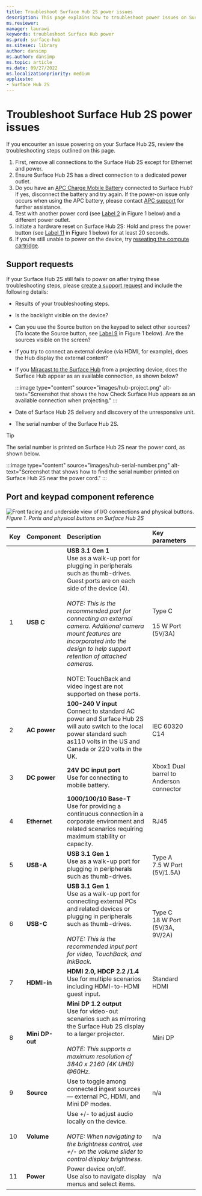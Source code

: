 ```yaml
---
title: Troubleshoot Surface Hub 2S power issues
description: This page explains how to troubleshoot power issues on Surface Hub. 
ms.reviewer: 
manager: laurawi
keywords: troubleshoot Surface Hub power
ms.prod: surface-hub
ms.sitesec: library
author: dansimp
ms.author: dansimp
ms.topic: article
ms.date: 09/27/2022
ms.localizationpriority: medium
appliesto:
- Surface Hub 2S
---
```


# Troubleshoot Surface Hub 2S power issues

If you encounter an issue powering on your Surface Hub 2S, review the troubleshooting steps outlined on this page. 

1. First, remove all connections to the Surface Hub 2S except for Ethernet and power.
2. Ensure Surface Hub 2S has a direct connection to a dedicated power outlet.
3. Do you have an [APC Charge Mobile Battery](https://www.apc.com/us/campaign/apc-charge-mobile-battery-for-microsoft-surface-hub-2.jsp) connected to Surface Hub? If yes, disconnect the battery and try again. If the power-on issue only occurs when using the APC battery, please contact [APC support](https://www.apc.com/us/en/support/contact-us/) for further assistance.
4. Test with another power cord (see [Label 2](#port-and-keypad-component-reference) in Figure 1 below) and a different power outlet.
5. Initiate a hardware reset on Surface Hub 2S: Hold and press the power button (see [Label 11](#port-and-keypad-component-reference) in Figure 1 below) for at least 20 seconds.
6. If you’re still unable to power on the device, try [reseating the compute cartridge](/surface-hub/surface-hub-2s-pack-components#how-to-replace-and-pack-your-surface-hub-2s-compute-cartridge). 

## Support requests

If your Surface Hub 2S still fails to power on after trying these troubleshooting steps, please [create a support request](https://support.serviceshub.microsoft.com/supportforbusiness/onboarding) and include the following details:
 
- Results of your troubleshooting steps.
- Is the backlight visible on the device?
- Can you use the Source button on the keypad to select other sources? (To locate the Source button, see [Label 9](#port-and-keypad-component-reference) in Figure 1 below). Are the sources visible on the screen?
- If you try to connect an external device (via HDMI, for example), does the Hub display the external content?
- If you [Miracast to the Surface Hub](surface-hub-2s-connect.md) from a projecting device, does the Surface Hub appear as an available connection, as shown below? 

    :::image type="content" source="images/hub-project.png" alt-text="Screenshot that shows the how Check Surface Hub appears as an available connection when projecting." :::

- Date of Surface Hub 2S delivery and discovery of the unresponsive unit.
- The serial number of the Surface Hub 2S.

> [!TIP]
> The serial number is printed on Surface Hub 2S near the power cord, as shown below.

:::image type="content" source="images/hub-serial-number.png" alt-text="Screenshot that shows how to find the serial number printed on Surface Hub 2S near the power cord." :::

## Port and keypad component reference

 ![Front facing and underside view of I/O connections and physical buttons.](images/hub2s-schematic.png)
*Figure 1. Ports and physical buttons on Surface Hub 2S*

|**Key**|**Component**|**Description**|**Key parameters**|
|:--- |:--------- |:----------- |:-------------- |
| 1 | **USB C** | **USB 3.1 Gen 1** <br> Use as a walk-up port for plugging in peripherals such as thumb-drives. Guest ports are on each side of the device (4).<br> <br> *NOTE: This is the recommended port for connecting an external camera. Additional camera mount features are incorporated into the design to help support retention of attached cameras.*<br> <br> NOTE: TouchBack and video ingest are not supported on these ports. | Type C <br> <br> 15 W Port (5V/3A)       |
| 2 | **AC power** | **100-240 V input** <br> Connect to standard AC power and Surface Hub 2S will auto switch to the local power standard such as110 volts in the US and Canada or 220 volts in the UK. | IEC 60320 C14 |
| 3 | **DC power** | **24V DC input port** <br> Use for connecting to mobile battery. | Xbox1 Dual barrel to Anderson connector |
| 4 | **Ethernet** | **1000/100/10 Base-T** <br> Use for providing a continuous connection in a corporate environment and related scenarios requiring maximum stability or capacity. | RJ45 |
| 5 | **USB-A** | **USB 3.1 Gen 1** <br> Use as a walk-up port for plugging in peripherals such as thumb-drives. | Type A<br>7.5 W Port (5V/1.5A) |
| 6 | **USB-C** | **USB 3.1 Gen 1** <br> Use as a walk-up port for connecting external PCs and related devices or plugging in peripherals such as thumb-drives.<br> <br> *NOTE: This is the recommended  input port for video, TouchBack, and InkBack.* | Type C <br> 18 W Port (5V/3A, 9V/2A) |
| 7 | **HDMI-in** | **HDMI 2.0, HDCP 2.2 /1.4** <br> Use for multiple scenarios including HDMI-to-HDMI guest input. | Standard HDMI |
| 8 | **Mini DP-out** | **Mini DP 1.2 output** <br> Use for video-out scenarios such as mirroring the Surface Hub 2S display to a larger projector.<br> <br> *NOTE: This supports a maximum resolution of 3840 x 2160 (4K UHD) @60Hz.* | Mini DP |
| 9 | **Source**  | Use to toggle among connected ingest sources — external PC, HDMI, and Mini DP modes. | n/a |
| 10 | **Volume** | Use +/- to adjust audio locally on the device. <br> <br> *NOTE: When navigating to the brightness control, use +/- on the volume slider to control display brightness.* | n/a |
| 11 | **Power** | Power device on/off. <br> Use also to navigate display menus and select items. | n/a |